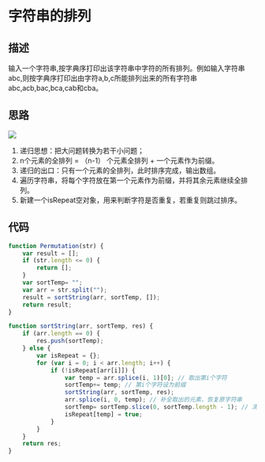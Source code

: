 # 字符串的排列


## 描述
输入一个字符串,按字典序打印出该字符串中字符的所有排列。例如输入字符串abc,则按字典序打印出由字符a,b,c所能排列出来的所有字符串abc,acb,bac,bca,cab和cba。

## 思路


 ![](~@/sword-offer-by-JavaScript/05/01.jpg)

1. 递归思想：把大问题转换为若干小问题；
2. n个元素的全排列 = （n-1） 个元素全排列 + 一个元素作为前缀。
3. 递归的出口：只有一个元素的全排列，此时排序完成，输出数组。
4. 遍历字符串，将每个字符放在第一个元素作为前缀，并将其余元素继续全排列。
5. 新建一个isRepeat空对象，用来判断字符是否重复，若重复则跳过排序。

## 代码
```javascript
function Permutation(str) {
    var result = [];
    if (str.length <= 0) {
        return [];
    }
    var sortTemp= "";
    var arr = str.split("");
    result = sortString(arr, sortTemp, []);
    return result;
}

function sortString(arr, sortTemp, res) {
    if (arr.length == 0) {
        res.push(sortTemp);
    } else {
        var isRepeat = {};
        for (var i = 0; i < arr.length; i++) {
            if (!isRepeat[arr[i]]) {
                var temp = arr.splice(i, 1)[0]; // 取出第i个字符
                sortTemp+= temp; // 第i个字符设为前缀
                sortString(arr, sortTemp, res);
                arr.splice(i, 0, temp); // 补全取出的元素，恢复原字符串
                sortTemp= sortTemp.slice(0, sortTemp.length - 1); // 清空sortTemp
                isRepeat[temp] = true;
            }
        }
    }
    return res;
}
```